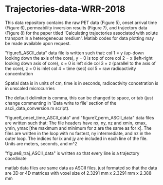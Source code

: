 # Trajectories-data-WRR-2018
This data repository contains the raw PET data (Figure 5), onset arrival time (Figure 6), permeability inversion results (Figure 7), and trajectory data (Figure 8) for the paper titled 'Calculating trajectories associated with solute transport in a heterogeneous medium'. Matlab codes for data plotting may be made available upon request.

"figure5_ASCII_data" data file is written such that:
col 1 = y (up-down looking down the axis of the core), y = 0 is top of core
col 2 = x (left-right looking down axis of core), x = 0 is left side
col 3 = z (parallel to the axis of the core), z = 0 is inlet
col 4 = time (sec)
col 5 = raw radioactivity concentration

Spatial data is in units of cm, time is in seconds, radioactivity
concetration is in unscaled microcurries

The default delimiter is comma, this can be changed to space, or tab
(just change commenting in 'Data write to file' section of the 
ascii_data_conversion.m script).

"figure6_onset_time_ASCII_data" and "figure7_perm_ASCII_data" data files are written such that:
The file headers have nx, ny, nz and 
xmin, xmax, ymin, ymax [the maximum and minimum for z are the same as for x].
The files are written in the loop with nx fastest, ny intermediate, and nz in the
outer loop.  The indices for ix and jy are included in each line of the file. 
Units are meters, seconds, and m^2


"figure8_traj_ASCII_data" is written so that every line is a trajectory coordinate

matlab data files are same data as ASCII files, just formated so that the data are
3D or 4D matrices with voxel size of 2.3291 mm x 2.3291 mm x 2.388 mm
